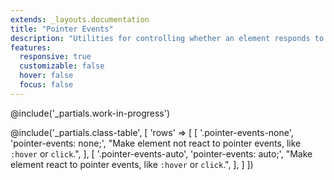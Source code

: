 ```yaml
---
extends: _layouts.documentation
title: "Pointer Events"
description: "Utilities for controlling whether an element responds to pointer events."
features:
  responsive: true
  customizable: false
  hover: false
  focus: false
---
```


@include('_partials.work-in-progress')

@include('_partials.class-table', [
  'rows' => [
    [
      '.pointer-events-none',
      'pointer-events: none;',
      "Make element not react to pointer events, like <code>:hover</code> or <code>click</code>.",
    ],
    [
      '.pointer-events-auto',
      'pointer-events: auto;',
      "Make element react to pointer events, like <code>:hover</code> or <code>click</code>.",
    ],
  ]
])
